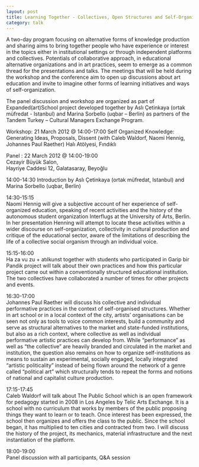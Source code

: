 ```yaml
---
layout: post
title: Learning Together - Collectives, Open Structures and Self-Organization @ Cezayir Büyük Salon. Istanbul, Turkey.
category: talk
---
```


A two-day program focusing on alternative forms of knowledge production and sharing aims to bring together people who have experience or interest in the topics either in institutional settings or through independent platforms and collectives. Potentials of collaborative approach, in educational alternative organizations and in art practices, seem to emerge as a common thread for the presentations and talks. The meetings that will be held during the workshop and the conference aim to open up discussions about art education and invite to imagine other forms of learning initiatives and ways of self-organization.

The panel discussion and workshop are organized as part of Expanded(art)School project developed together by Aslı Çetinkaya (ortak müfredat - Istanbul) and Marina Sorbello (uqbar – Berlin) as partners of the Tandem Turkey – Cultural Managers Exchange Program.

Workshop: 21 March 2012 @ 14:00-17:00
Self Organized Knowledge: Generating Ideas, Proposals, Dissent
(with Caleb Waldorf, Naomi Hennig, Johannes Paul Raether)
Halı Atölyesi, Fındıklı

Panel :  22 March 2012 @ 14:00-19:00  
Cezayir Büyük Salon,  
Hayriye Caddesi 12, Galatasaray, Beyoğlu

 14:00-14:30
Introduction by Aslı Çetinkaya (ortak müfredat, Istanbul) and Marina Sorbello (uqbar, Berlin)

 14:30-15:15  
 Naomi Hennig will give a subjective account of her experience of self-organized education, speaking of recent activities and the history of the autonomous student organization Interflugs at the University of Arts, Berlin. In her presentation Henning will attempt to locate these activities within a wider discourse on self-organization, collectivity in cultural production and critique of the educational sector, aware of the limitations of describing the life of a collective social organism through an individual voice.

15:15-16:00  
Ha za vu zu + atılkunst together with students who participated in Garip bir Pandik project will talk about their own practices and how this particular project came out within a conventionally structured educational institution. The two collectives have collaborated a number of times for other projects and events.


16:30-17:00  
 Johannes Paul Raether will discuss his collective and individual performative practices in the context of self-organised structures. Whether in art school or in a local context of the city, artists’ organisations can be seen not only as tools to voice common interests, build a community and serve as structural alternatives to the market and state-funded institutions, but also as a rich context, where collective as well as individual performative artistic practices can develop from. While “performance” as well as “the collective” are heavily branded and circulated in the market and institution, the question also remains on how to organize self-institutions as means to sustain an experimental, socially engaged, locally integrated “artistic politicality” instead of being flown around the network of a genre called “political art” which structurally tends to repeat the forms and notions of national and capitalist culture production.

17:15-17:45  
Caleb Waldorf will talk about The Public School which is an open framework for pedagogy started in 2008 in Los Angeles by Telic Arts Exchange. It is a school with no curriculum that works by members of the public proposing things they want to learn or to teach. Once interest has been expressed, the school then organizes and offers the class to the public. Since the school began, it has multiplied to ten cities and contracted from two. I will discuss the history of the project, its mechanics, material infrastructure and the next instantiation of the platform.

18:00-19:00  
Panel discussion with all participants, Q&A session
